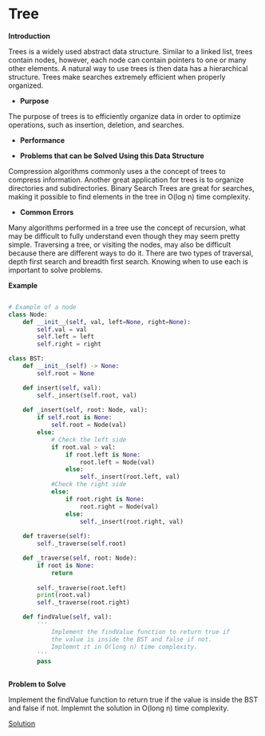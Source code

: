 # Tree

**Introduction**

Trees is a widely used abstract data structure. Similar to a linked list, trees contain nodes, however, each node can contain pointers to one or many other elements. A natural way to use trees is then data has a hierarchical structure. Trees make searches extremely efficient when properly organized.


 - **Purpose**

The purpose of trees is to efficiently organize data in order to optimize operations, such as insertion, deletion, and searches. 

 - **Performance**
 
 
 - **Problems that can be Solved Using this Data Structure**

 Compression algorithms commonly uses a the concept of trees to compress information. Another great application for trees is to organize directories and subdirectories. Binary Search Trees are great for searches, making it possible to find elements in the tree in O(log n) time complexity.

 - **Common Errors**

 Many algorithms performed in a tree use the concept of recursion, what may be difficult to fully understand even though they may seem pretty simple. Traversing a tree, or visiting the nodes, may also be difficult because there are different ways to do it. There are two types of traversal, depth first search and breadth first search. Knowing when to use each is important to solve problems.


**Example**

```python

# Example of a node
class Node:
    def __init__(self, val, left=None, right=None):
        self.val = val
        self.left = left
        self.right = right

class BST:
    def __init__(self) -> None:
        self.root = None

    def insert(self, val):
        self._insert(self.root, val)
    
    def _insert(self, root: Node, val):
        if self.root is None:
            self.root = Node(val)
        else:
            # Check the left side
            if root.val > val:
                if root.left is None:
                    root.left = Node(val)
                else:
                    self._insert(root.left, val)
            #Check the right side
            else:
                if root.right is None:
                    root.right = Node(val)
                else:
                    self._insert(root.right, val)
    
    def traverse(self):
        self._traverse(self.root)

    def _traverse(self, root: Node):
        if root is None:
            return
        
        self._traverse(root.left)
        print(root.val)
        self._traverse(root.right)

    def findValue(self, val):
        '''
            Implement the findValue function to return true if
            the value is inside the BST and false if not.
            Implemnt it in O(long n) time complexity.
        '''
        pass
        
```

**Problem to Solve**

Implement the findValue function to return true if the value is inside the BST and false if not. Implemnt the solution in O(long n) time complexity.

[Solution](binary_search_tree.py)